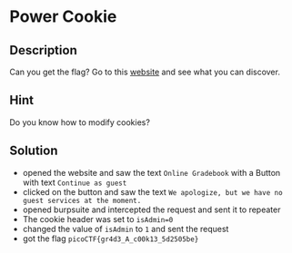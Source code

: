 # Power Cookie
## Description
Can you get the flag?
Go to this [website](http://saturn.picoctf.net:53554/) and see what you can discover.
## Hint
Do you know how to modify cookies?
## Solution
- opened the website and saw the text `Online Gradebook` with a Button with text `Continue as guest`
- clicked on the button and saw the text `We apologize, but we have no guest services at the moment.`
- opened burpsuite and intercepted the request and sent it to repeater
- The cookie header was set to `isAdmin=0`
- changed the value of `isAdmin` to `1` and sent the request
- got the flag `picoCTF{gr4d3_A_c00k13_5d2505be}`